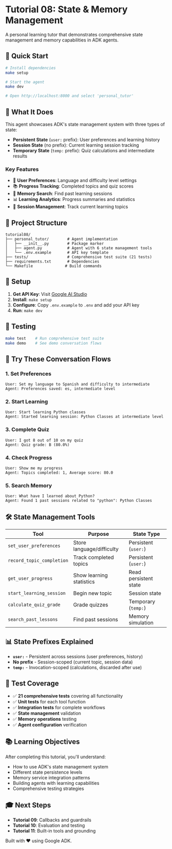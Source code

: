 # Tutorial 08: State & Memory Management

A personal learning tutor that demonstrates comprehensive state management and memory capabilities in ADK agents.

## 🚀 Quick Start

```bash
# Install dependencies
make setup

# Start the agent
make dev

# Open http://localhost:8000 and select 'personal_tutor'
```

## 💬 What It Does

This agent showcases ADK's state management system with three types of state:

- **Persistent State** (`user:` prefix): User preferences and learning history
- **Session State** (no prefix): Current learning session tracking
- **Temporary State** (`temp:` prefix): Quiz calculations and intermediate results

### Key Features

- 🎯 **User Preferences**: Language and difficulty level settings
- 📚 **Progress Tracking**: Completed topics and quiz scores
- 🧠 **Memory Search**: Find past learning sessions
- 📊 **Learning Analytics**: Progress summaries and statistics
- 🔄 **Session Management**: Track current learning topics

## 📁 Project Structure

```
tutorial08/
├── personal_tutor/        # Agent implementation
│   ├── __init__.py        # Package marker
│   ├── agent.py           # Agent with 6 state management tools
│   └── .env.example       # API key template
├── tests/                 # Comprehensive test suite (21 tests)
├── requirements.txt       # Dependencies
└── Makefile              # Build commands
```

## 🔧 Setup

1. **Get API Key**: Visit [Google AI Studio](https://aistudio.google.com/app/apikey)
2. **Install**: `make setup`
3. **Configure**: Copy `.env.example` to `.env` and add your API key
4. **Run**: `make dev`

## 🧪 Testing

```bash
make test    # Run comprehensive test suite
make demo    # See demo conversation flows
```

## 🎯 Try These Conversation Flows

### 1. Set Preferences

```text
User: Set my language to Spanish and difficulty to intermediate
Agent: Preferences saved: es, intermediate level
```

### 2. Start Learning

```text
User: Start learning Python classes
Agent: Started learning session: Python Classes at intermediate level
```

### 3. Complete Quiz

```text
User: I got 8 out of 10 on my quiz
Agent: Quiz grade: B (80.0%)
```

### 4. Check Progress

```text
User: Show me my progress
Agent: Topics completed: 1, Average score: 80.0
```

### 5. Search Memory

```text
User: What have I learned about Python?
Agent: Found 1 past sessions related to "python": Python Classes
```

## 🛠️ State Management Tools

| Tool | Purpose | State Type |
|------|---------|------------|
| `set_user_preferences` | Store language/difficulty | Persistent (`user:`) |
| `record_topic_completion` | Track completed topics | Persistent (`user:`) |
| `get_user_progress` | Show learning statistics | Read persistent state |
| `start_learning_session` | Begin new topic | Session state |
| `calculate_quiz_grade` | Grade quizzes | Temporary (`temp:`) |
| `search_past_lessons` | Find past sessions | Memory simulation |

## 📊 State Prefixes Explained

- **`user:`** - Persistent across sessions (user preferences, history)
- **No prefix** - Session-scoped (current topic, session data)
- **`temp:`** - Invocation-scoped (calculations, discarded after use)

## 🧪 Test Coverage

- ✅ **21 comprehensive tests** covering all functionality
- ✅ **Unit tests** for each tool function
- ✅ **Integration tests** for complete workflows
- ✅ **State management** validation
- ✅ **Memory operations** testing
- ✅ **Agent configuration** verification

## 📚 Learning Objectives

After completing this tutorial, you'll understand:

- How to use ADK's state management system
- Different state persistence levels
- Memory service integration patterns
- Building agents with learning capabilities
- Comprehensive testing strategies

## 🎓 Next Steps

- **Tutorial 09**: Callbacks and guardrails
- **Tutorial 10**: Evaluation and testing
- **Tutorial 11**: Built-in tools and grounding

Built with ❤️ using Google ADK.
